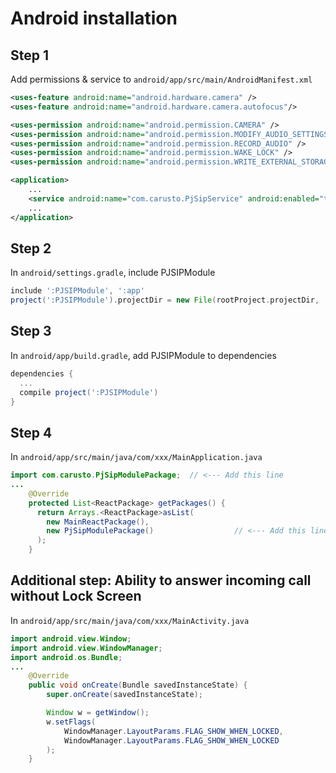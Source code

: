 # Android installation

## Step 1
Add permissions & service to `android/app/src/main/AndroidManifest.xml`

```xml
<uses-feature android:name="android.hardware.camera" />
<uses-feature android:name="android.hardware.camera.autofocus"/>

<uses-permission android:name="android.permission.CAMERA" />
<uses-permission android:name="android.permission.MODIFY_AUDIO_SETTINGS" />
<uses-permission android:name="android.permission.RECORD_AUDIO" />
<uses-permission android:name="android.permission.WAKE_LOCK" />
<uses-permission android:name="android.permission.WRITE_EXTERNAL_STORAGE"/>
```

```xml
<application>
    ...
    <service android:name="com.carusto.PjSipService" android:enabled="true" android:exported="true"></service>
    ...
</application>
```

## Step 2
In `android/settings.gradle`, include PJSIPModule

```gradle
include ':PJSIPModule', ':app'
project(':PJSIPModule').projectDir = new File(rootProject.projectDir, '../node_modules/react-native-pjsip/android')
```

## Step 3
In `android/app/build.gradle`, add PJSIPModule to dependencies

```gradle
dependencies {
  ...
  compile project(':PJSIPModule')
}
```

## Step 4
In `android/app/src/main/java/com/xxx/MainApplication.java`

```java
import com.carusto.PjSipModulePackage;  // <--- Add this line
...
    @Override
    protected List<ReactPackage> getPackages() {
      return Arrays.<ReactPackage>asList(
        new MainReactPackage(),
        new PjSipModulePackage()                  // <--- Add this line
      );
    }
```


## Additional step: Ability to answer incoming call without Lock Screen

In `android/app/src/main/java/com/xxx/MainActivity.java`

```java
import android.view.Window;
import android.view.WindowManager;
import android.os.Bundle;
...
    @Override
    public void onCreate(Bundle savedInstanceState) {
        super.onCreate(savedInstanceState);

        Window w = getWindow();
        w.setFlags(
            WindowManager.LayoutParams.FLAG_SHOW_WHEN_LOCKED,
            WindowManager.LayoutParams.FLAG_SHOW_WHEN_LOCKED
        );
    }
```